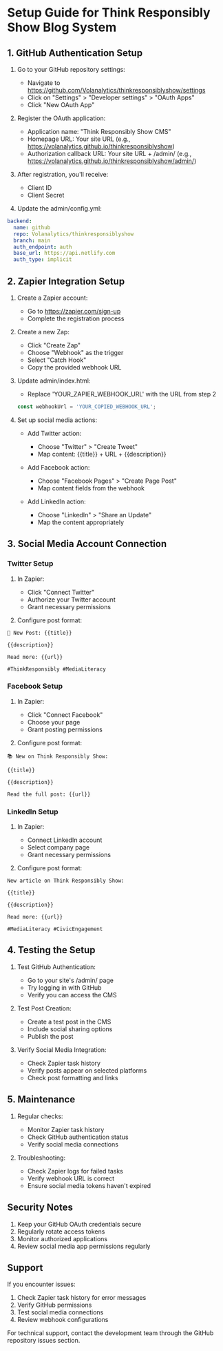 # Setup Guide for Think Responsibly Show Blog System

## 1. GitHub Authentication Setup

1. Go to your GitHub repository settings:
   - Navigate to https://github.com/Volanalytics/thinkresponsiblyshow/settings
   - Click on "Settings" > "Developer settings" > "OAuth Apps"
   - Click "New OAuth App"

2. Register the OAuth application:
   - Application name: "Think Responsibly Show CMS"
   - Homepage URL: Your site URL (e.g., https://volanalytics.github.io/thinkresponsiblyshow)
   - Authorization callback URL: Your site URL + /admin/ (e.g., https://volanalytics.github.io/thinkresponsiblyshow/admin/)

3. After registration, you'll receive:
   - Client ID
   - Client Secret

4. Update the admin/config.yml:
```yaml
backend:
  name: github
  repo: Volanalytics/thinkresponsiblyshow
  branch: main
  auth_endpoint: auth
  base_url: https://api.netlify.com
  auth_type: implicit
```

## 2. Zapier Integration Setup

1. Create a Zapier account:
   - Go to https://zapier.com/sign-up
   - Complete the registration process

2. Create a new Zap:
   - Click "Create Zap"
   - Choose "Webhook" as the trigger
   - Select "Catch Hook"
   - Copy the provided webhook URL

3. Update admin/index.html:
   - Replace 'YOUR_ZAPIER_WEBHOOK_URL' with the URL from step 2
   ```javascript
   const webhookUrl = 'YOUR_COPIED_WEBHOOK_URL';
   ```

4. Set up social media actions:
   - Add Twitter action:
     - Choose "Twitter" > "Create Tweet"
     - Map content: {{title}} + URL + {{description}}
   
   - Add Facebook action:
     - Choose "Facebook Pages" > "Create Page Post"
     - Map content fields from the webhook
   
   - Add LinkedIn action:
     - Choose "LinkedIn" > "Share an Update"
     - Map the content appropriately

## 3. Social Media Account Connection

### Twitter Setup
1. In Zapier:
   - Click "Connect Twitter"
   - Authorize your Twitter account
   - Grant necessary permissions

2. Configure post format:
```
📝 New Post: {{title}}

{{description}}

Read more: {{url}}

#ThinkResponsibly #MediaLiteracy
```

### Facebook Setup
1. In Zapier:
   - Click "Connect Facebook"
   - Choose your page
   - Grant posting permissions

2. Configure post format:
```
📚 New on Think Responsibly Show:

{{title}}

{{description}}

Read the full post: {{url}}
```

### LinkedIn Setup
1. In Zapier:
   - Connect LinkedIn account
   - Select company page
   - Grant necessary permissions

2. Configure post format:
```
New article on Think Responsibly Show:

{{title}}

{{description}}

Read more: {{url}}

#MediaLiteracy #CivicEngagement
```

## 4. Testing the Setup

1. Test GitHub Authentication:
   - Go to your site's /admin/ page
   - Try logging in with GitHub
   - Verify you can access the CMS

2. Test Post Creation:
   - Create a test post in the CMS
   - Include social sharing options
   - Publish the post

3. Verify Social Media Integration:
   - Check Zapier task history
   - Verify posts appear on selected platforms
   - Check post formatting and links

## 5. Maintenance

1. Regular checks:
   - Monitor Zapier task history
   - Check GitHub authentication status
   - Verify social media connections

2. Troubleshooting:
   - Check Zapier logs for failed tasks
   - Verify webhook URL is correct
   - Ensure social media tokens haven't expired

## Security Notes

1. Keep your GitHub OAuth credentials secure
2. Regularly rotate access tokens
3. Monitor authorized applications
4. Review social media app permissions regularly

## Support

If you encounter issues:
1. Check Zapier task history for error messages
2. Verify GitHub permissions
3. Test social media connections
4. Review webhook configurations

For technical support, contact the development team through the GitHub repository issues section.
